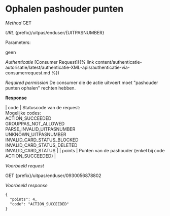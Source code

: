 ---
---

# Ophalen pashouder punten

_Method_
GET

_URL_
{prefix}/uitpas/enduser/{UITPASNUMBER}

Parameters:

geen

_Authenticatie_
[Consumer Request]({% link content/authenticatie-autorisatie/latest/authenticatie-XML-apis/authenticatie-via-consumerrequest.md %})

_Required permission_
De consumer die de actie uitvoert moet "pashouder punten ophalen" rechten hebben.

**Response**

| code | Statuscode van de request:<br>Mogelijke codes:<br>ACTION_SUCCEEDED<br>GROUPPAS_NOT_ALLOWED<br>PARSE_INVALID_UITPASNUMBER<br>UNKNOWN_UITPASNUMBER<br>INVALID_CARD_STATUS_BLOCKED<br>INVALID_CARD_STATUS_DELETED<br>INVALID_CARD_STATUS |
| points | Punten van de pashouder (enkel bij code ACTION_SUCCEEDED) |

_Voorbeeld request_

GET {prefix}/uitpas/enduser/0930056878802

_Voorbeeld response_


~~~xml
{
  "points": 4,
  "code": "ACTION_SUCCEEDED"
}
~~~
